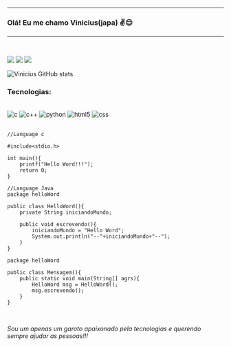 
---

### Olá!  Eu me chamo Vinicius(japa) ✌️😌
---
<br>

<a href="mailto:yudiozawa123@gmail.com" target="_blank"><img src="https://img.shields.io/badge/Gmail-D14836?style=for-the-badge&logo=gmail&logoColor=white"></a> 
<a href="https://www.instagram.com/" target="_blank"><img src="https://img.shields.io/badge/Instagram-E4405F?style=for-the-badge&logo=instagram&logoColor=white"></a>
<a href="https://www.linkedin.com/" target="_blank"><img src="https://img.shields.io/badge/LinkedIn-0077B5?style=for-the-badge&logo=linkedin&logoColor=white"></a><br>

![ Vinicius GitHub stats](https://github-readme-stats.vercel.app/api?username=viniciusozawa&show_icons=true&theme=merko)

### Tecnologias:
<div style="display: inline-block"><br>
    <img alt="c" src="https://img.shields.io/badge/C-00599C?style=for-the-badge&logo=c&logoColor=white">
    <img alt="c++" src="https://img.shields.io/badge/c++-%2300599C.svg?style=for-the-badge&logo=c%2B%2B&logoColor=white">
    <img alt="python" src="https://img.shields.io/badge/Python-3776AB?style=for-the-badge&logo=python&logoColor=white">
    <img alt="html5" src="https://img.shields.io/badge/HTML5-E34F26?style=for-the-badge&logo=html5&logoColor=white">
    <img alt="css" src="https://img.shields.io/badge/CSS-239120?&style=for-the-badge&logo=css3&logoColor=white">
</div><br><br>
<codes>

    //Language c

    #include<stdio.h>

    int main(){
        printf("Hello Word!!!");
        return 0;
    }

    //Language Java 
    package helloWord 

    public class HelloWord(){
        private String iniciandoMundo;
        
        public void escrevendo(){
            iniciandoMundo = "Hello Word";
            System.out.println("--"+iniciandoMundo+"--");
        }
    }
    
    package helloWord 
    
    public class Mensagem(){
        public static void main(String[] agrs){
            HelloWord msg = HelloWord();
            msg.escrevendo();
        }
    }

    
</code><br>

<i>Sou um apenas um garoto apaixonado pela tecnologias e querendo sempre ajudar as pessoas!!!</i>
